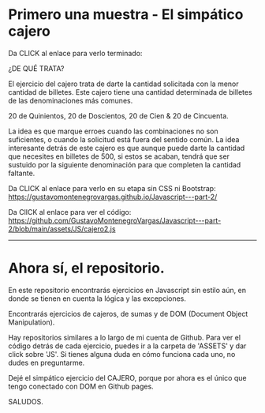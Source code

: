 # Primero una muestra - El simpático cajero 

Da CLICK al enlace para verlo terminado: 

¿DE QUÉ TRATA?

El ejercicio del cajero trata de darte la cantidad solicitada con la menor cantidad de billetes. 
Este cajero tiene una cantidad determinada de billetes de las denominaciones más comunes. 

20 de Quinientos, 20 de Doscientos, 20 de Cien & 20 de Cincuenta.

La idea es que marque erroes cuando las combinaciones no son suficientes, o cuando la solicitud está
fuera del sentido común. La idea interesante detrás de este cajero es que aunque puede darte la cantidad
que necesites en billetes de 500, si estos se acaban, tendrá que ser sustuido por la siguiente denominación
para que completen la cantidad faltante. 

Da CLICK al enlace para verlo en su etapa sin CSS ni Bootstrap: https://gustavomontenegrovargas.github.io/Javascript---part-2/

Da ClICK al enlace para ver el código: https://github.com/GustavoMontenegroVargas/Javascript---part-2/blob/main/assets/JS/cajero2.js

--------------------------------------------------------------------------------------------------------------------------------------------
# Ahora sí, el repositorio.

En este repositorio encontrarás ejercicios en Javascript sin estilo aún, en donde se tienen en cuenta la lógica y las excepciones. 

Encontrarás ejercicios de cajeros, de sumas y de DOM (Document Object Manipulation).

Hay repositorios similares a lo largo de mi cuenta de Github. Para ver el código detrás de cada ejercicio, 
puedes ir a la carpeta de  'ASSETS' y dar click sobre 'JS'. Si tienes alguna duda en cómo funciona cada uno, 
no dudes en preguntarme.

Dejé el simpático ejercicio del CAJERO, porque por ahora es el único que tengo conectado con DOM en Github pages.









SALUDOS.

